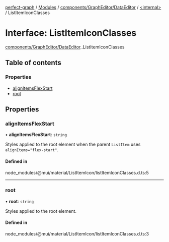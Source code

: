 [perfect-graph](../README.md) / [Modules](../modules.md) / [components/GraphEditor/DataEditor](../modules/components_GraphEditor_DataEditor.md) / [<internal\>](../modules/components_GraphEditor_DataEditor._internal_.md) / ListItemIconClasses

# Interface: ListItemIconClasses

[components/GraphEditor/DataEditor](../modules/components_GraphEditor_DataEditor.md).[<internal>](../modules/components_GraphEditor_DataEditor._internal_.md).ListItemIconClasses

## Table of contents

### Properties

- [alignItemsFlexStart](components_GraphEditor_DataEditor._internal_.ListItemIconClasses.md#alignitemsflexstart)
- [root](components_GraphEditor_DataEditor._internal_.ListItemIconClasses.md#root)

## Properties

### alignItemsFlexStart

• **alignItemsFlexStart**: `string`

Styles applied to the root element when the parent `ListItem` uses `alignItems="flex-start"`.

#### Defined in

node_modules/@mui/material/ListItemIcon/listItemIconClasses.d.ts:5

___

### root

• **root**: `string`

Styles applied to the root element.

#### Defined in

node_modules/@mui/material/ListItemIcon/listItemIconClasses.d.ts:3
